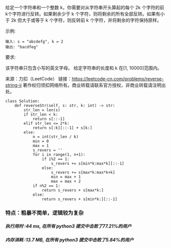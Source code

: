给定一个字符串和一个整数 k，你需要对从字符串开头算起的每个 2k 个字符的前k个字符进行反转。如果剩余少于 k 个字符，则将剩余的所有全部反转。如果有小于 2k 但大于或等于 k 个字符，则反转前 k 个字符，并将剩余的字符保持原样。

示例:

    输入: s = "abcdefg", k = 2
    输出: "bacdfeg"
要求:

该字符串只包含小写的英文字母。
给定字符串的长度和 k 在[1, 10000]范围内。

来源：力扣（LeetCode）
链接：https://leetcode-cn.com/problems/reverse-string-ii
著作权归领扣网络所有。商业转载请联系官方授权，非商业转载请注明出处。


    class Solution:
        def reverseStr(self, s: str, k: int) -> str:
            str_len = len(s)
            if str_len < k:
                return s[::-1]
            elif str_len <= 2*k:
                return s[:k][::-1] + s[k:]
            else:
                n = int(str_len / k)
                min = 0
                max = 1
                s_revers = ''
                for i in range(1, n+1):
                    if i%2 == 1:
                        s_revers += s[min*k:max*k][::-1]
                    else:
                        s_revers += s[max*k:max*k+k]
                        min = max + 1
                        max = max + 2
                if n%2 == 1:
                    return s_revers + s[max*k:]
                else:
                    return s_revers + s[min*k:][::-1]
                    
### 特点：粗暴不简单，逻辑较为复杂

##### 执行用时 :44 ms, 在所有 python3 提交中击败了77.21%的用户
##### 内存消耗 :13.7 MB, 在所有 python3 提交中击败了5.84%的用户
